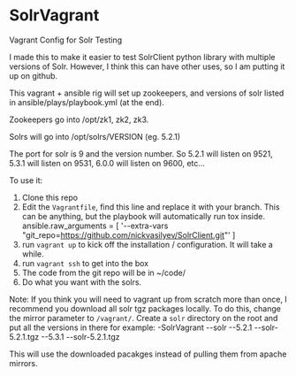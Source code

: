 # SolrVagrant
Vagrant Config for Solr Testing

I made this to make it easier to test SolrClient python library with multiple versions of Solr. However, I think this can have other uses, so I am putting it up on github.

This vagrant + ansible rig will set up zookeepers, and versions of solr listed in ansible/plays/playbook.yml (at the end).

Zookeepers go into /opt/zk1, zk2, zk3.

Solrs will go into /opt/solrs/VERSION (eg. 5.2.1)

The port for solr is 9 and the version number. So 5.2.1 will listen on 9521, 5.3.1 will listen on 9531, 6.0.0 will listen on 9600, etc...

To use it:
1. Clone this repo
2. Edit the `Vagrantfile`, find this line and replace it with your branch. This can be anything, but the playbook will automatically run tox inside.
		ansible.raw_arguments  = [
      	'--extra-vars "git_repo=https://github.com/nickvasilyev/SolrClient.git"'
    	]
2. run `vagrant up` to kick off the installation / configuration. It will take a while.
3. run `vagrant ssh` to get into the box
4. The code from the git repo will be in ~/code/
5. Do what you want with the solrs.


Note:
If you think you will need to vagrant up from scratch more than once, I recommend you download all solr tgz packages locally.
To do this, change the mirror parameter to `/vagrant/`. Create a `solr` directory on the root and put all the versions in there
for example:
   -SolrVagrant
   --solr
     --5.2.1
       --solr-5.2.1.tgz
     --5.3.1
       --solr-5.2.1.tgz

 This will use the downloaded pacakges instead of pulling them from apache mirrors.
